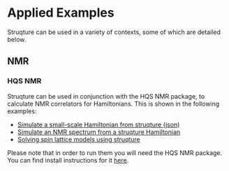 # Applied Examples

Struqture can be used in a variety of contexts, some of which are detailed below. 

## NMR

### HQS NMR

Struqture can be used in conjunction with the HQS NMR package, to calculate NMR correlators for Hamiltonians. This is shown in the following examples: 

* [Simulate a small-scale Hamiltonian from struqture (json)](10_nmr_using_struqture_and_qiskit.ipynb)
* [Simulate an NMR spectrum from a struqture Hamiltonian](https://github.com/HQSquantumsimulations/hqstage-examples/blob/main/hqs_spectrum_tools/7_spectrum_from_struqture_hamiltonian.ipynb)
* [Solving spin lattice models using struqture](https://github.com/HQSquantumsimulations/hqstage-examples/blob/main/hqs_spectrum_tools/8_spin_lattice_models.ipynb)

Please note that in order to run them you will need the HQS NMR package. You can find install instructions for it [here](https://docs.cloud.quantumsimulations.de/installation.html).
